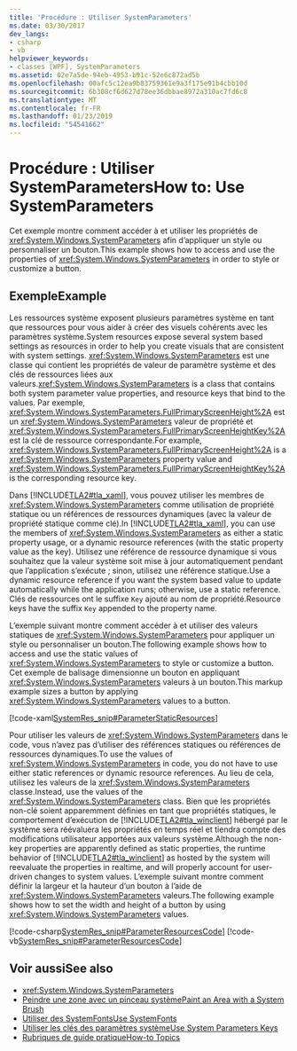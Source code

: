 ```yaml
---
title: 'Procédure : Utiliser SystemParameters'
ms.date: 03/30/2017
dev_langs:
- csharp
- vb
helpviewer_keywords:
- classes [WPF], SystemParameters
ms.assetid: 02e7a5de-94eb-4953-b91c-52e6c872ad5b
ms.openlocfilehash: 00afc5c12ea9b83759361e9a3f175e91b4cbb10d
ms.sourcegitcommit: 6b308cf6d627d78ee36dbbae8972a310ac7fd6c8
ms.translationtype: MT
ms.contentlocale: fr-FR
ms.lasthandoff: 01/23/2019
ms.locfileid: "54541662"
---
```

# <a name="how-to-use-systemparameters"></a><span data-ttu-id="f7c1f-102">Procédure : Utiliser SystemParameters</span><span class="sxs-lookup"><span data-stu-id="f7c1f-102">How to: Use SystemParameters</span></span>
<span data-ttu-id="f7c1f-103">Cet exemple montre comment accéder à et utiliser les propriétés de <xref:System.Windows.SystemParameters> afin d’appliquer un style ou personnaliser un bouton.</span><span class="sxs-lookup"><span data-stu-id="f7c1f-103">This example shows how to access and use the properties of <xref:System.Windows.SystemParameters> in order to style or customize a button.</span></span>  
  
## <a name="example"></a><span data-ttu-id="f7c1f-104">Exemple</span><span class="sxs-lookup"><span data-stu-id="f7c1f-104">Example</span></span>  
 <span data-ttu-id="f7c1f-105">Les ressources système exposent plusieurs paramètres système en tant que ressources pour vous aider à créer des visuels cohérents avec les paramètres système.</span><span class="sxs-lookup"><span data-stu-id="f7c1f-105">System resources expose several system based settings as resources in order to help you create visuals that are consistent with system settings.</span></span> <span data-ttu-id="f7c1f-106"><xref:System.Windows.SystemParameters> est une classe qui contient les propriétés de valeur de paramètre système et des clés de ressources liées aux valeurs.</span><span class="sxs-lookup"><span data-stu-id="f7c1f-106"><xref:System.Windows.SystemParameters> is a class that contains both system parameter value properties, and resource keys that bind to the values.</span></span> <span data-ttu-id="f7c1f-107">Par exemple, <xref:System.Windows.SystemParameters.FullPrimaryScreenHeight%2A> est un <xref:System.Windows.SystemParameters> valeur de propriété et <xref:System.Windows.SystemParameters.FullPrimaryScreenHeightKey%2A> est la clé de ressource correspondante.</span><span class="sxs-lookup"><span data-stu-id="f7c1f-107">For example, <xref:System.Windows.SystemParameters.FullPrimaryScreenHeight%2A> is a <xref:System.Windows.SystemParameters> property value and <xref:System.Windows.SystemParameters.FullPrimaryScreenHeightKey%2A> is the corresponding resource key.</span></span>  
  
 <span data-ttu-id="f7c1f-108">Dans [!INCLUDE[TLA2#tla_xaml](../../../../includes/tla2sharptla-xaml-md.md)], vous pouvez utiliser les membres de <xref:System.Windows.SystemParameters> comme utilisation de propriété statique ou un références de ressources dynamiques (avec la valeur de propriété statique comme clé).</span><span class="sxs-lookup"><span data-stu-id="f7c1f-108">In [!INCLUDE[TLA2#tla_xaml](../../../../includes/tla2sharptla-xaml-md.md)], you can use the members of <xref:System.Windows.SystemParameters> as either a static property usage, or a dynamic resource references (with the static property value as the key).</span></span> <span data-ttu-id="f7c1f-109">Utilisez une référence de ressource dynamique si vous souhaitez que la valeur système soit mise à jour automatiquement pendant que l’application s’exécute ; sinon, utilisez une référence statique.</span><span class="sxs-lookup"><span data-stu-id="f7c1f-109">Use a dynamic resource reference if you want the system based value to update automatically while the application runs; otherwise, use a static reference.</span></span> <span data-ttu-id="f7c1f-110">Clés de ressources ont le suffixe `Key` ajouté au nom de propriété.</span><span class="sxs-lookup"><span data-stu-id="f7c1f-110">Resource keys have the suffix `Key` appended to the property name.</span></span>  
  
 <span data-ttu-id="f7c1f-111">L’exemple suivant montre comment accéder à et utiliser des valeurs statiques de <xref:System.Windows.SystemParameters> pour appliquer un style ou personnaliser un bouton.</span><span class="sxs-lookup"><span data-stu-id="f7c1f-111">The following example shows how to access and use the static values of <xref:System.Windows.SystemParameters> to style or customize a button.</span></span> <span data-ttu-id="f7c1f-112">Cet exemple de balisage dimensionne un bouton en appliquant <xref:System.Windows.SystemParameters> valeurs à un bouton.</span><span class="sxs-lookup"><span data-stu-id="f7c1f-112">This markup example sizes a button by applying <xref:System.Windows.SystemParameters> values to a button.</span></span>  
  
 [!code-xaml[SystemRes_snip#ParameterStaticResources](../../../../samples/snippets/csharp/VS_Snippets_Wpf/SystemRes_snip/CSharp/Pane1.xaml#parameterstaticresources)]  
  
 <span data-ttu-id="f7c1f-113">Pour utiliser les valeurs de <xref:System.Windows.SystemParameters> dans le code, vous n’avez pas d’utiliser des références statiques ou références de ressources dynamiques.</span><span class="sxs-lookup"><span data-stu-id="f7c1f-113">To use the values of <xref:System.Windows.SystemParameters> in code, you do not have to use either static references or dynamic resource references.</span></span> <span data-ttu-id="f7c1f-114">Au lieu de cela, utilisez les valeurs de la <xref:System.Windows.SystemParameters> classe.</span><span class="sxs-lookup"><span data-stu-id="f7c1f-114">Instead, use the values of the <xref:System.Windows.SystemParameters> class.</span></span> <span data-ttu-id="f7c1f-115">Bien que les propriétés non-clé soient apparemment définies en tant que propriétés statiques, le comportement d’exécution de [!INCLUDE[TLA2#tla_winclient](../../../../includes/tla2sharptla-winclient-md.md)] hébergé par le système sera réévaluera les propriétés en temps réel et tiendra compte des modifications utilisateur apportées aux valeurs système.</span><span class="sxs-lookup"><span data-stu-id="f7c1f-115">Although the non-key properties are apparently defined as static properties, the runtime behavior of [!INCLUDE[TLA2#tla_winclient](../../../../includes/tla2sharptla-winclient-md.md)] as hosted by the system will reevaluate the properties in realtime, and will properly account for user-driven changes to system values.</span></span> <span data-ttu-id="f7c1f-116">L’exemple suivant montre comment définir la largeur et la hauteur d’un bouton à l’aide de <xref:System.Windows.SystemParameters> valeurs.</span><span class="sxs-lookup"><span data-stu-id="f7c1f-116">The following example shows how to set the width and height of a button by using <xref:System.Windows.SystemParameters> values.</span></span>  
  
 [!code-csharp[SystemRes_snip#ParameterResourcesCode](../../../../samples/snippets/csharp/VS_Snippets_Wpf/SystemRes_snip/CSharp/Pane1.xaml.cs#parameterresourcescode)]
 [!code-vb[SystemRes_snip#ParameterResourcesCode](../../../../samples/snippets/visualbasic/VS_Snippets_Wpf/SystemRes_snip/VisualBasic/Pane1.xaml.vb#parameterresourcescode)]  
  
## <a name="see-also"></a><span data-ttu-id="f7c1f-117">Voir aussi</span><span class="sxs-lookup"><span data-stu-id="f7c1f-117">See also</span></span>
- <xref:System.Windows.SystemParameters>
- [<span data-ttu-id="f7c1f-118">Peindre une zone avec un pinceau système</span><span class="sxs-lookup"><span data-stu-id="f7c1f-118">Paint an Area with a System Brush</span></span>](../../../../docs/framework/wpf/graphics-multimedia/how-to-paint-an-area-with-a-system-brush.md)
- [<span data-ttu-id="f7c1f-119">Utiliser des SystemFonts</span><span class="sxs-lookup"><span data-stu-id="f7c1f-119">Use SystemFonts</span></span>](../../../../docs/framework/wpf/advanced/how-to-use-systemfonts.md)
- [<span data-ttu-id="f7c1f-120">Utiliser les clés des paramètres système</span><span class="sxs-lookup"><span data-stu-id="f7c1f-120">Use System Parameters Keys</span></span>](../../../../docs/framework/wpf/advanced/how-to-use-system-parameters-keys.md)
- [<span data-ttu-id="f7c1f-121">Rubriques de guide pratique</span><span class="sxs-lookup"><span data-stu-id="f7c1f-121">How-to Topics</span></span>](../../../../docs/framework/wpf/advanced/resources-how-to-topics.md)
